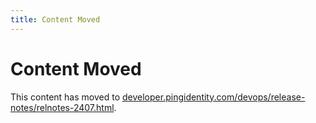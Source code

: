 ```yaml
---
title: Content Moved
---
```

# Content Moved

This content has moved to [developer.pingidentity.com/devops/release-notes/relnotes-2407.html](https://developer.pingidentity.com/devops/release-notes/relnotes-2407.html).
